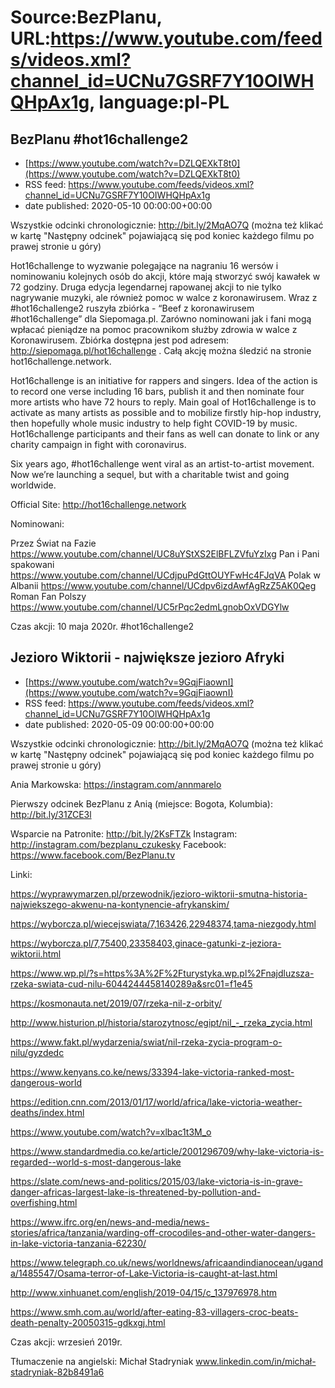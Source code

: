 # Source:BezPlanu, URL:https://www.youtube.com/feeds/videos.xml?channel_id=UCNu7GSRF7Y10OIWHQHpAx1g, language:pl-PL

## BezPlanu #hot16challenge2
 - [https://www.youtube.com/watch?v=DZLQEXkT8t0](https://www.youtube.com/watch?v=DZLQEXkT8t0)
 - RSS feed: https://www.youtube.com/feeds/videos.xml?channel_id=UCNu7GSRF7Y10OIWHQHpAx1g
 - date published: 2020-05-10 00:00:00+00:00

Wszystkie odcinki chronologicznie: http://bit.ly/2MqAO7Q
(można też klikać w kartę "Następny odcinek" pojawiającą się pod koniec każdego filmu po prawej stronie u góry) 

Hot16challenge to wyzwanie polegające na nagraniu 16 wersów i nominowaniu kolejnych osób do akcji, które mają stworzyć swój kawałek w 72 godziny. Druga edycja legendarnej rapowanej akcji to nie tylko nagrywanie muzyki, ale również pomoc w walce z koronawirusem. Wraz z  #hot16challenge2 ruszyła zbiórka - “Beef z koronawirusem #hot16challenge” dla Siepomaga.pl. Zarówno nominowani jak i fani mogą wpłacać pieniądze na pomoc pracownikom służby zdrowia w walce z Koronawirusem. Zbiórka dostępna jest pod adresem: http://siepomaga.pl/hot16challenge
. Całą akcję można śledzić na stronie hot16challenge.network.

Hot16challenge is an initiative for rappers and singers. Idea of the action is to record one verse including 16 bars, publish it and then nominate four more artists who have 72 hours to reply. Main goal of Hot16challenge is to activate as many artists as possible and to mobilize firstly hip-hop industry, then hopefully whole music industry to help fight COVID-19 by music. 
Hot16challenge participants and their fans as well can donate to link or any charity campaign in fight with coronavirus. 

Six years ago, #hot16challenge went viral as an artist-to-artist movement. Now we’re launching a sequel, but with a charitable twist and going worldwide.

Official Site: http://hot16challenge.network

Nominowani:

Przez Świat na Fazie
https://www.youtube.com/channel/UC8uYStXS2ElBFLZVfuYzIxg
Pan i Pani spakowani
https://www.youtube.com/channel/UCdjpuPdGttOUYFwHc4FJqVA
Polak w Albanii
https://www.youtube.com/channel/UCdpv6izdAwfAgRzZ5AK0Qeg
Roman Fan Polszy
https://www.youtube.com/channel/UC5rPqc2edmLgnobOxVDGYlw

Czas akcji: 10 maja 2020r.
#hot16challenge2

## Jezioro Wiktorii - największe jezioro Afryki
 - [https://www.youtube.com/watch?v=9GqjFiaownI](https://www.youtube.com/watch?v=9GqjFiaownI)
 - RSS feed: https://www.youtube.com/feeds/videos.xml?channel_id=UCNu7GSRF7Y10OIWHQHpAx1g
 - date published: 2020-05-09 00:00:00+00:00

Wszystkie odcinki chronologicznie: http://bit.ly/2MqAO7Q
(można też klikać w kartę "Następny odcinek" pojawiającą się pod koniec każdego filmu po prawej stronie u góry) 

Ania Markowska:
https://instagram.com/annmarelo

Pierwszy odcinek BezPlanu z Anią (miejsce: Bogota, Kolumbia):
http://bit.ly/31ZCE3l

Wsparcie na Patronite: http://bit.ly/2KsFTZk 
Instagram: http://instagram.com/bezplanu_czukesky 
Facebook: https://www.facebook.com/BezPlanu.tv 

Linki:

https://wyprawymarzen.pl/przewodnik/jezioro-wiktorii-smutna-historia-najwiekszego-akwenu-na-kontynencie-afrykanskim/

https://wyborcza.pl/wiecejswiata/7,163426,22948374,tama-niezgody.html

https://wyborcza.pl/7,75400,23358403,ginace-gatunki-z-jeziora-wiktorii.html

https://www.wp.pl/?s=https%3A%2F%2Fturystyka.wp.pl%2Fnajdluzsza-rzeka-swiata-cud-nilu-6044244458140289a&src01=f1e45

https://kosmonauta.net/2019/07/rzeka-nil-z-orbity/

http://www.histurion.pl/historia/starozytnosc/egipt/nil_-_rzeka_zycia.html

https://www.fakt.pl/wydarzenia/swiat/nil-rzeka-zycia-program-o-nilu/gyzdedc

https://www.kenyans.co.ke/news/33394-lake-victoria-ranked-most-dangerous-world

https://edition.cnn.com/2013/01/17/world/africa/lake-victoria-weather-deaths/index.html

https://www.youtube.com/watch?v=xlbac1t3M_o

https://www.standardmedia.co.ke/article/2001296709/why-lake-victoria-is-regarded--world-s-most-dangerous-lake

https://slate.com/news-and-politics/2015/03/lake-victoria-is-in-grave-danger-africas-largest-lake-is-threatened-by-pollution-and-overfishing.html

https://www.ifrc.org/en/news-and-media/news-stories/africa/tanzania/warding-off-crocodiles-and-other-water-dangers-in-lake-victoria-tanzania-62230/

https://www.telegraph.co.uk/news/worldnews/africaandindianocean/uganda/1485547/Osama-terror-of-Lake-Victoria-is-caught-at-last.html

http://www.xinhuanet.com/english/2019-04/15/c_137976978.htm

https://www.smh.com.au/world/after-eating-83-villagers-croc-beats-death-penalty-20050315-gdkxgj.html

Czas akcji: wrzesień 2019r.

Tłumaczenie na angielski: Michał Stadryniak
www.linkedin.com/in/michał-stadryniak-82b8491a6

